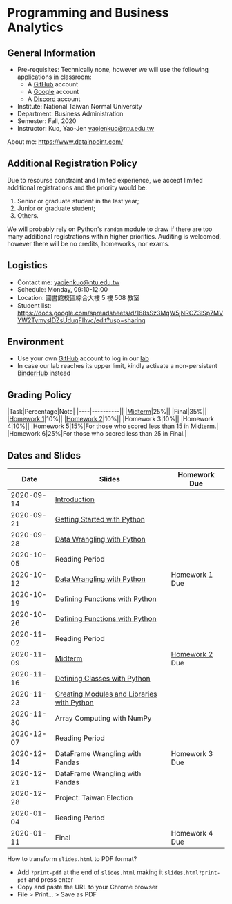 # Programming and Business Analytics

## General Information

- Pre-requisites: Technically none, however we will use the following applications in classroom:
    - A [GitHub](https://github.com/) account
    - A [Google](https://www.google.com/) account
    - A [Discord](https://discord.com/) account
- Institute: National Taiwan Normal University
- Department: Business Administration
- Semester: Fall, 2020
- Instructor: Kuo, Yao-Jen <yaojenkuo@ntu.edu.tw>

About me: <https://www.datainpoint.com/>

## Additional Registration Policy

Due to resourse constraint and limited experience, we accept limited additional registrations and the priority would be:

1. Senior or graduate student in the last year;
2. Junior or graduate student;
3. Others.

We will probably rely on Python's `random` module to draw if there are too many additional registrations within higher priorities. Auditing is welcomed, however there will be no credits, homeworks, nor exams.

## Logistics

- Contact me: <yaojenkuo@ntu.edu.tw>
- Schedule: Monday, 09:10-12:00
- Location: 圖書館校區綜合大樓 5 樓 508 教室
- Student list: <https://docs.google.com/spreadsheets/d/168sSz3MqW5jNRCZ3lSp7MVYW2TymysIDZsUdugFIhvc/edit?usp=sharing>

## Environment

- Use your own [GitHub](https://github.com/) account to log in our [lab](https://lab.datainpoint.com)
- In case our lab reaches its upper limit, kindly activate a non-persistent [BinderHub](https://mybinder.org/v2/gh/datainpoint/data-science-binder/data-science-python-3-8-5) instead

## Grading Policy

|Task|Percentage|Note|
|----|----------||
|[Midterm](https://lab.datainpoint.com/hub/user-redirect/git-pull?repo=https%3A%2F%2Fgithub.com%2Fdatainpoint%2Fmidterm-ntnu-fall-2020&urlpath=tree%2Fmidterm-ntnu-fall-2020%2Fmidterm.ipynb&branch=main)|25%||
|Final|35%||
|[Homework 1](https://lab.datainpoint.com/hub/user-redirect/git-pull?repo=https%3A%2F%2Fgithub.com%2Fdatainpoint%2Fexercise-getting-started-with-python&urlpath=tree%2Fexercise-getting-started-with-python%2Fexercises.ipynb&branch=master)|10%||
|[Homework 2](https://lab.datainpoint.com/hub/user-redirect/git-pull?repo=https%3A%2F%2Fgithub.com%2Fdatainpoint%2Fexercise-data-wrangling-with-python&urlpath=tree%2Fexercise-data-wrangling-with-python%2Fexercises.ipynb&branch=master)|10%||
|Homework 3|10%||
|Homework 4|10%||
|Homework 5|15%|For those who scored less than 15 in Midterm.|
|Homework 6|25%|For those who scored less than 25 in Final.|

## Dates and Slides

|Date|Slides|Homework Due|
|----|------|------------|
|2020-09-14|[Introduction](slides/00-introduction.slides.html)||
|2020-09-21|[Getting Started with Python](slides/01-getting-started-with-python.slides.html)||
|2020-09-28|[Data Wrangling with Python](slides/02-data-wrangling-with-python.slides.html)||
|2020-10-05|Reading Period||
|2020-10-12|[Data Wrangling with Python](slides/02-data-wrangling-with-python.slides.html)|[Homework 1](https://lab.datainpoint.com/hub/user-redirect/git-pull?repo=https%3A%2F%2Fgithub.com%2Fdatainpoint%2Fexercise-getting-started-with-python&urlpath=tree%2Fexercise-getting-started-with-python%2Fexercises.ipynb&branch=master) Due|
|2020-10-19|[Defining Functions with Python](slides/03-defining-functions-with-python.slides.html)||
|2020-10-26|[Defining Functions with Python](slides/03-defining-functions-with-python.slides.html)||
|2020-11-02|Reading Period||
|2020-11-09|[Midterm](https://lab.datainpoint.com/hub/user-redirect/git-pull?repo=https%3A%2F%2Fgithub.com%2Fdatainpoint%2Fmidterm-ntnu-fall-2020&urlpath=tree%2Fmidterm-ntnu-fall-2020%2Fmidterm.ipynb&branch=main)|[Homework 2](https://lab.datainpoint.com/hub/user-redirect/git-pull?repo=https%3A%2F%2Fgithub.com%2Fdatainpoint%2Fexercise-data-wrangling-with-python&urlpath=tree%2Fexercise-data-wrangling-with-python%2Fexercises.ipynb&branch=master) Due|
|2020-11-16|[Defining Classes with Python](slides/04-defining-classes-with-python.slides.html)||
|2020-11-23|[Creating Modules and Libraries with Python](slides/05-creating-modules-and-libraries-with-python.slides.html)||
|2020-11-30|Array Computing with NumPy||
|2020-12-07|Reading Period||
|2020-12-14|DataFrame Wrangling with Pandas|Homework 3 Due|
|2020-12-21|DataFrame Wrangling with Pandas||
|2020-12-28|Project: Taiwan Election||
|2020-01-04|Reading Period||
|2020-01-11|Final|Homework 4 Due|

How to transform `slides.html` to PDF format?
- Add `?print-pdf` at the end of `slides.html` making it `slides.html?print-pdf` and press enter
- Copy and paste the URL to your Chrome browser
- File > Print... > Save as PDF